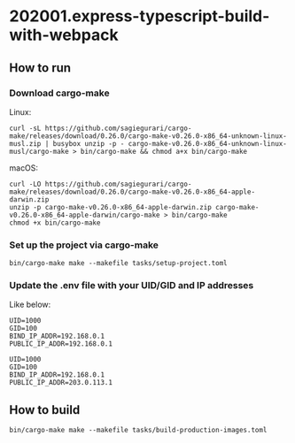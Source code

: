 # 202001.express-typescript-build-with-webpack

## How to run

### Download cargo-make

Linux:

```shellsession
curl -sL https://github.com/sagiegurari/cargo-make/releases/download/0.26.0/cargo-make-v0.26.0-x86_64-unknown-linux-musl.zip | busybox unzip -p - cargo-make-v0.26.0-x86_64-unknown-linux-musl/cargo-make > bin/cargo-make && chmod a+x bin/cargo-make
```

macOS:

```shellsession
curl -LO https://github.com/sagiegurari/cargo-make/releases/download/0.26.0/cargo-make-v0.26.0-x86_64-apple-darwin.zip
unzip -p cargo-make-v0.26.0-x86_64-apple-darwin.zip cargo-make-v0.26.0-x86_64-apple-darwin/cargo-make > bin/cargo-make
chmod +x bin/cargo-make
```

### Set up the project via cargo-make

```shellsession
bin/cargo-make make --makefile tasks/setup-project.toml
```

### Update the .env file with your UID/GID and IP addresses

Like below:

```
UID=1000
GID=100
BIND_IP_ADDR=192.168.0.1
PUBLIC_IP_ADDR=192.168.0.1
```

```
UID=1000
GID=100
BIND_IP_ADDR=192.168.0.1
PUBLIC_IP_ADDR=203.0.113.1
```

## How to build

```shellsession
bin/cargo-make make --makefile tasks/build-production-images.toml
```

